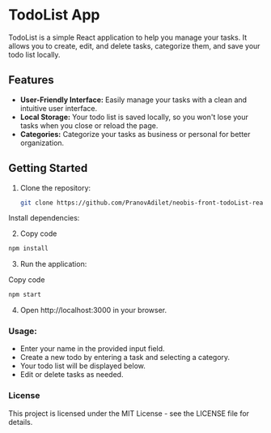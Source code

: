 # TodoList App

TodoList is a simple React application to help you manage your tasks. It allows you to create, edit, and delete tasks, categorize them, and save your todo list locally.

## Features

- **User-Friendly Interface:** Easily manage your tasks with a clean and intuitive user interface.
- **Local Storage:** Your todo list is saved locally, so you won't lose your tasks when you close or reload the page.
- **Categories:** Categorize your tasks as business or personal for better organization.

## Getting Started

1. Clone the repository:

   ```bash
   git clone https://github.com/PranovAdilet/neobis-front-todoList-react.git
   ```
Install dependencies:

2. Copy code
```bash
npm install
```
3. Run the application:

Copy code
```bash
npm start
```
4. Open http://localhost:3000 in your browser.

### Usage: 
* Enter your name in the provided input field.
* Create a new todo by entering a task and selecting a category.
* Your todo list will be displayed below.
* Edit or delete tasks as needed.

### License
This project is licensed under the MIT License - see the LICENSE file for details.
